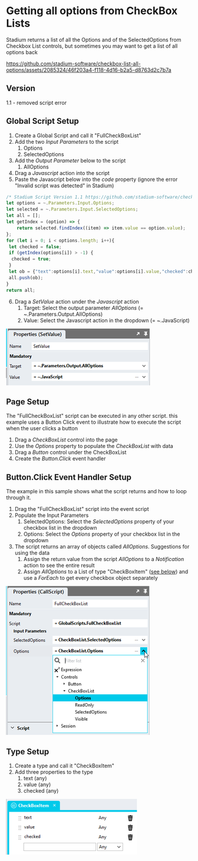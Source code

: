 # Getting all options from CheckBox Lists

Stadium returns a list of all the Options and of the SelectedOptions from Checkbox List controls, but sometimes you may want to get a list of all options back

https://github.com/stadium-software/checkbox-list-all-options/assets/2085324/46f203a4-f118-4d16-b2a5-d8763d2c7b7a

## Version 
1.1 - removed script error

## Global Script Setup
1. Create a Global Script and call it "FullCheckBoxList"
2. Add the two *Input Parameters* to the script
   1. Options
   2. SelectedOptions
3. Add the *Output Parameter* below to the script
   1. AllOptions
4. Drag a *Javascript* action into the script 
5. Paste the Javascript below into the *code* property (ignore the error "Invalid script was detected" in Stadium)
```javascript
/* Stadium Script Version 1.1 https://github.com/stadium-software/checkbox-list-all-options */
let options = ~.Parameters.Input.Options;
let selected = ~.Parameters.Input.SelectedOptions;
let all = [];
let getIndex = (option) => {
    return selected.findIndex((item) => item.value == option.value);
};
for (let i = 0; i < options.length; i++){
 let checked = false;
 if (getIndex(options[i]) > -1) {
  checked = true;
 }
 let ob = {"text":options[i].text,"value":options[i].value,"checked":checked};
 all.push(ob);
}
return all;
```
6. Drag a *SetValue* action under the *Javascript* action
   1. Target: Select the output parameter *AllOptions* (= ~.Parameters.Output.AllOptions)
   2. Value: Select the Javascript action in the dropdown (= ~.JavaScript)

![](images/SetValueProp.png)

## Page Setup
The "FullCheckBoxList" script can be executed in any other script. this example uses a Button Click event to illustrate how to execute the script when the user clicks a button

1. Drag a *CheckBoxList* control into the page
2. Use the *Options* property to populate the *CheckBoxList* with data
3. Drag a *Button* control under the CheckBoxList
4. Create the *Button.Click* event handler

## Button.Click Event Handler Setup
The example in this sample shows what the script returns and how to loop through it. 

1. Drag the "FullCheckBoxList" script into the event script
2. Populate the Input Parameters 
   1. SelectedOptions: Select the *SelectedOptions* property of your checkbox list in the dropdown
   2. Options: Select the *Options* property of your checkbox list in the dropdown
3. The script returns an array of objects called *AllOptions*. Suggestions for using the data
   1. Assign the return value from the script *AllOptions* to a *Notification* action to see the entire result
   2. Assign *AllOptions* to a List of type "CheckBoxItem" ([see below](#type-setup)) and use a *ForEach* to get every checkbox object separately

![](images/ScriptInputParameters.png)

## Type Setup
1. Create a type and call it "CheckBoxItem"
2. Add three properties to the type
   1. text (any)
   2. value (any)
   3. checked (any)

![](images/CheckboxType.png)
